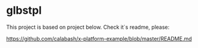 # glbstpl

This project is based on project below. Check it`s readme, please:

https://github.com/calabash/x-platform-example/blob/master/README.md
